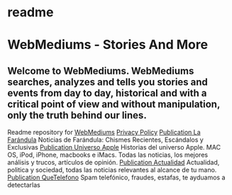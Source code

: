 # readme
# WebMediums - Stories And More
## Welcome to WebMediums. WebMediums searches, analyzes and tells you stories and events from day to day, historical and with a critical point of view and without manipulation, only the truth behind our lines.
Readme repository for [WebMediums](https://webmediums.com)
[Privacy Policy](https://webmediums.com/policy)
[Publication La Farándula](https://webmediums.com/la-farandula) Noticias de Farándula: Chismes Recientes, Escándalos y Exclusivas
[Publication Universo Apple](https://webmediums.com/universo-apple) Historias del universo Apple. MAC OS, iPod, iPhone, macbooks e iMacs. Todas las noticias, los mejores análisis y trucos, artículos de opinión.
[Publication Actualidad](https://webmediums.com/actualidad) Actualidad, politica y sociedad, todas las noticias relevantes al alcance de tu mano.
[Publication QueTelefono](https://webmediums.com/quetelefono) Spam telefónico, fraudes, estafas, te ayduamos a detectarlas


